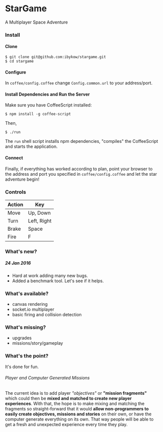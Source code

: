 # StarGame
A Multiplayer Space Adventure

### Install

#### Clone
    $ git clone git@github.com:ibykow/stargame.git
    $ cd stargame

#### Configure
In ```coffee/config.coffee``` change ```Config.common.url``` to your address/port.

#### Install Dependencies and Run the Server
Make sure you have CoffeeScript installed:

    $ npm install -g coffee-script

Then,

    $ ./run

The ```run``` shell script installs npm dependencies, "compiles" the CoffeeScript and starts the application.

#### Connect
Finally, if everything has worked according to plan, point your browser to the address and port you specified in ```coffee/config.coffee``` and let the star adventure begin!

### Controls
| Action  | Key         |
|---------|-------------|
| Move    | Up, Down    |
| Turn    | Left, Right |
| Brake   | Space       |
| Fire    | F           |

### What's new?

##### 24 Jan 2016
- Hard at work adding many new bugs.
- Added a benchmark tool. Let's see if it helps.

### What's available?
* canvas rendering
* socket.io multiplayer
* basic firing and collision detection

### What's missing?
- upgrades
- missions/story/gameplay

### What's the point?
It's done for fun.

###### Player and Computer Generated Missions
The current idea is to add player *"objectives"* or **"mission fragments"** which could then be **mixed and matched to create new player experiences**. With that, the hope is to make mixing and matching the fragments so straight-forward that it would **allow non-programmers to easily create objectives, missions and stories** on their own, or have the computer generate everything on its own. That way people will be able to get a fresh and unexpected experience every time they play.
